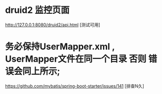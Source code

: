 
# druid2 监控页面

http://127.0.0.1:8080/druid2/api.html [测试可用]


# 务必保持UserMapper.xml , UserMapper文件在同一个目录 否则 错误会同上所示;

https://github.com/mybatis/spring-boot-starter/issues/141 [排查N久]



